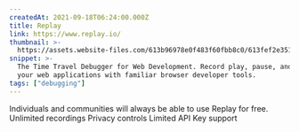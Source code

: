 ```yaml
---
createdAt: 2021-09-18T06:24:00.000Z
title: Replay
link: https://www.replay.io/
thumbnail: >-
  https://assets.website-files.com/613b96978e0f483f60fbb8c0/613fef2e351ff237626171bb_Webclip.png
snippet: >-
  The Time Travel Debugger for Web Development. Record play, pause, and inspect
  your web applications with familiar browser developer tools.
tags: ["debugging"]
---
```

Individuals and communities will always be able to use Replay for free.
Unlimited recordings
Privacy controls
Limited API Key support